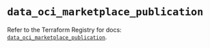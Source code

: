 # `data_oci_marketplace_publication`

Refer to the Terraform Registry for docs: [`data_oci_marketplace_publication`](https://registry.terraform.io/providers/oracle/oci/6.18.0/docs/data-sources/marketplace_publication).
